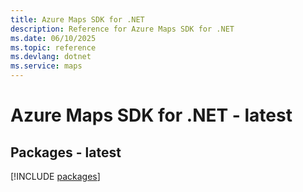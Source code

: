 ```yaml
---
title: Azure Maps SDK for .NET
description: Reference for Azure Maps SDK for .NET
ms.date: 06/10/2025
ms.topic: reference
ms.devlang: dotnet
ms.service: maps
---
```

# Azure Maps SDK for .NET - latest
## Packages - latest
[!INCLUDE [packages](maps-index.md)]